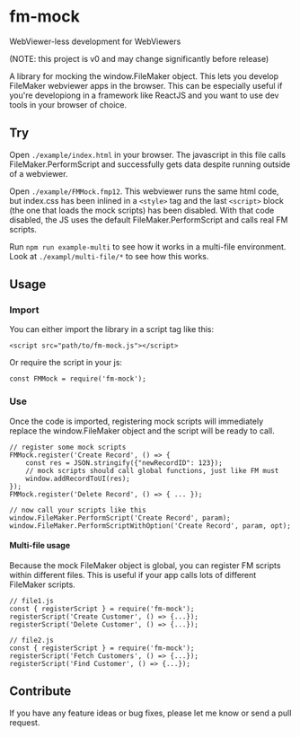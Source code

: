 # fm-mock

WebViewer-less development for WebViewers

(NOTE: this project is v0 and may change significantly before release)

A library for mocking the window.FileMaker object. This lets you develop FileMaker webviewer apps in the browser.
This can be especially useful if you're developiong in a framework like ReactJS and you want to use dev tools in your browser of choice.

## Try

Open `./example/index.html` in your browser. The javascript in this file calls FileMaker.PerformScript and successfully gets data despite running outside of a webviewer.

Open `./example/FMMock.fmp12`. This webviewer runs the same html code, but index.css has been inlined in a `<style>` tag and the last `<script>` block (the one that loads the mock scripts) has been disabled. With that code disabled, the JS uses the default FileMaker.PerformScript and calls real FM scripts.

Run `npm run example-multi` to see how it works in a multi-file environment. Look at `./exampl/multi-file/*` to see how this works.

## Usage

### Import

You can either import the library in a script tag like this:

    <script src="path/to/fm-mock.js"></script>

Or require the script in your js:

    const FMMock = require('fm-mock');

### Use

Once the code is imported, registering mock scripts will immediately replace the window.FileMaker object and the script will be ready to call.

    // register some mock scripts
    FMMock.register('Create Record', () => {
        const res = JSON.stringify({"newRecordID": 123});
        // mock scripts should call global functions, just like FM must
        window.addRecordToUI(res);
    });
    FMMock.register('Delete Record', () => { ... });

    // now call your scripts like this
    window.FileMaker.PerformScript('Create Record', param);
    window.FileMaker.PerformScriptWithOption('Create Record', param, opt);

#### Multi-file usage

Because the mock FileMaker object is global, you can register FM scripts within different files. This is useful if your app calls lots of different FileMaker scripts.

    // file1.js
    const { registerScript } = require('fm-mock');
    registerScript('Create Customer', () => {...});
    registerScript('Delete Customer', () => {...});

    // file2.js
    const { registerScript } = require('fm-mock');
    registerScript('Fetch Customers', () => {...});
    registerScript('Find Customer', () => {...});

## Contribute

If you have any feature ideas or bug fixes, please let me know or send a pull request.
